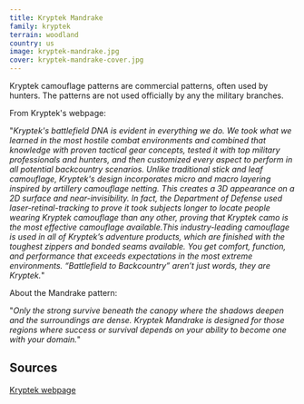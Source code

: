 ```yaml
---
title: Kryptek Mandrake
family: kryptek
terrain: woodland
country: us
image: kryptek-mandrake.jpg
cover: kryptek-mandrake-cover.jpg
---
```

Kryptek camouflage patterns are commercial patterns, often used by hunters. The patterns are not used officially by any the military branches.

From Kryptek's webpage:

"*Kryptek's battlefield DNA is evident in everything we do. We took what we learned in the most hostile combat environments and combined that knowledge with proven tactical gear concepts, tested it with top military professionals and hunters, and then customized every aspect to perform in all potential backcountry scenarios. Unlike traditional stick and leaf camouflage, Kryptek's design incorporates micro and macro layering inspired by artillery camouflage netting. This creates a 3D appearance on a 2D surface and near-invisibility. In fact, the Department of Defense used laser-retinal-tracking to prove it took subjects longer to locate people wearing Kryptek camouflage than any other, proving that Kryptek camo is the most effective camouflage available.This industry-leading camouflage is used in all of Kryptek’s adventure products, which are finished with the toughest zippers and bonded seams available. You get comfort, function, and performance that exceeds expectations in the most extreme environments. “Battlefield to Backcountry” aren’t just words, they are Kryptek.*"

About the Mandrake pattern:

"*Only the strong survive beneath the canopy where the shadows deepen and the surroundings are dense. Kryptek Mandrake is designed for those regions where success or survival depends on your ability to become one with your domain.*"

Sources
-------
[Kryptek webpage](https://kryptek.com/kryptek-camo-patterns)
